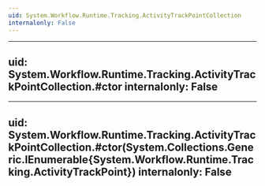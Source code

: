 ```yaml
---
uid: System.Workflow.Runtime.Tracking.ActivityTrackPointCollection
internalonly: False
---
```


---
uid: System.Workflow.Runtime.Tracking.ActivityTrackPointCollection.#ctor
internalonly: False
---

---
uid: System.Workflow.Runtime.Tracking.ActivityTrackPointCollection.#ctor(System.Collections.Generic.IEnumerable{System.Workflow.Runtime.Tracking.ActivityTrackPoint})
internalonly: False
---
